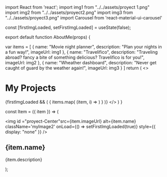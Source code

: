import React from 'react';
import img1 from "../../assets/proyect 1.png"
import img2 from "../../assets/proyect2.png"
import img3 from "../../assets/proyect3.png"
import Carousel from 'react-material-ui-carousel'

const [firstImgLoaded, setFirstImgLoaded] = useState(false);

export default function AboutMe(props) {

  var items = [
    {
        name: "Movie night planner",
        description: "Plan your nights in a fun way!",
        imageUrl: img1
    },
    {
        name: "Travelifico",
        description: "Traveling abroad? fancy a bite of something delicious? Travelifico is for you!",
        imageUrl: img2
    },
    {
        name: "Wheather dashboard",
        description: "Never get caught of guard by the weather again!",
        imageUrl: img3
    }
]
    return (
      <>
       <div className="proyects">
        <h1 className="portfolioTitle">My Projects</h1>
       </div>
       {firstImgLoaded && (
       <Carousel >
            {
                items.map( (item, i) => <Item key={i} item={item} /> )
            }
        </Carousel>
       )}
      </>
    )
  }

  const Item = ({ item }) => (
    <div id ="proyectsConti">
      <img id ="proyect-Center"src={item.imageUrl} alt={item.name} className='myImage2' onLoad={() => setFirstImgLoaded(true)}
        style={{ display: "none" }} />
      <h2>{item.name}</h2>
      <p>{item.description}</p>
    </div>
    
  );